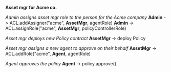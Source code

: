 **Asset mgr for Acme co.**

_Admin assigns asset mgr role to the person for the Acme company_
**Admin** -> ACL.addAssigner("acme", **AssetMgr**, agentRole)
**Admin** -> ACL.assignRole("acme", **AssetMgr**, policyControllerRole)

_Asset mgr deploys new Policy contract_
**AssetMgr** -> deploy Policy

_Asset mgr assigns a new agent to approve on their behalf_
**AssetMgr** -> ACL.addRole("acme", **Agent**, agentRole)

_Agent approves the policy_
**Agent** -> policy.approve()
